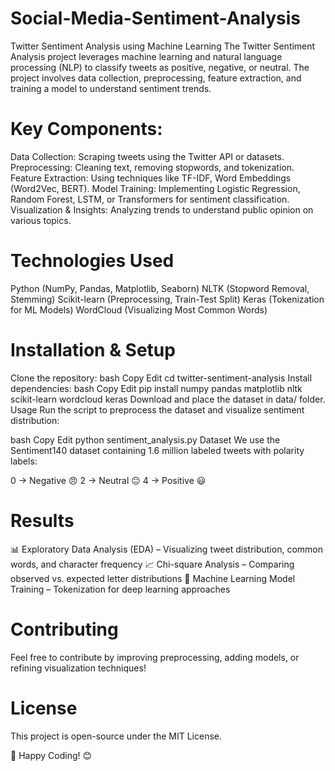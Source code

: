 # Social-Media-Sentiment-Analysis
Twitter Sentiment Analysis using Machine Learning  The Twitter Sentiment Analysis project leverages machine learning and natural language processing (NLP) to classify tweets as positive, negative, or neutral. The project involves data collection, preprocessing, feature extraction, and training a model to understand sentiment trends.

# Key Components:
Data Collection: Scraping tweets using the Twitter API or datasets.
Preprocessing: Cleaning text, removing stopwords, and tokenization.
Feature Extraction: Using techniques like TF-IDF, Word Embeddings (Word2Vec, BERT).
Model Training: Implementing Logistic Regression, Random Forest, LSTM, or Transformers for sentiment classification.
Visualization & Insights: Analyzing trends to understand public opinion on various topics.

# Technologies Used
Python (NumPy, Pandas, Matplotlib, Seaborn)
NLTK (Stopword Removal, Stemming)
Scikit-learn (Preprocessing, Train-Test Split)
Keras (Tokenization for ML Models)
WordCloud (Visualizing Most Common Words)

# Installation & Setup

Clone the repository:
bash
Copy
Edit
cd twitter-sentiment-analysis
Install dependencies:
bash
Copy
Edit
pip install numpy pandas matplotlib nltk scikit-learn wordcloud keras
Download and place the dataset in data/ folder.
Usage
Run the script to preprocess the dataset and visualize sentiment distribution:

bash
Copy
Edit
python sentiment_analysis.py
Dataset
We use the Sentiment140 dataset containing 1.6 million labeled tweets with polarity labels:

0 → Negative 😠
2 → Neutral 😐
4 → Positive 😃

# Results

📊 Exploratory Data Analysis (EDA) – Visualizing tweet distribution, common words, and character frequency
📈 Chi-square Analysis – Comparing observed vs. expected letter distributions
🧠 Machine Learning Model Training – Tokenization for deep learning approaches

# Contributing
Feel free to contribute by improving preprocessing, adding models, or refining visualization techniques!

# License
This project is open-source under the MIT License.

🚀 Happy Coding! 😊
